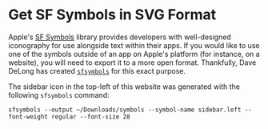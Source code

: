 # Get SF Symbols in SVG Format

Apple's [SF Symbols](https://developer.apple.com/design/human-interface-guidelines/sf-symbols/overview) library provides developers with well-designed iconography for use alongside text within their apps. If you would like to use one of the symbols outside of an app on Apple's platform (for instance, on a website), you will need to export it to a more open format. Thankfully, Dave DeLong has created [`sfsymbols`](https://github.com/davedelong/sfsymbols) for this exact purpose.

The sidebar icon in the top-left of this website was generated with the following `sfsymbols` command: 

```shell script
sfsymbols --output ~/Downloads/symbols --symbol-name sidebar.left --font-weight regular --font-size 28
```